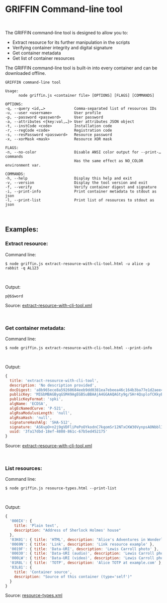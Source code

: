 # GRIFFIN Command-line tool

<br>

The GRIFFIN command-line tool is designed to allow you to:
<ul>
	<li>Extract resource for its further manipulation in the scripts</li>
	<li>Verifying container integrity and digital signature</li>
	<li>Get container metadata</li>
	<li>Get list of container resources</li>
</ul>
The GRIFFIN command-line tool is built-in into every container and can be downloaded offline.

<br>

```text
GRIFFIN command-line tool                                                       
                                                                                
Usage:                                                                          
      node griffin.js <container file> [OPTIONS] [FLAGS] [COMMANDS]             
                                                                                
OPTIONS:                                                                        
-q, --query <id,…>             Comma-separated list of resources IDs            
-u, --user <username>          User profile                                     
-p, --password <password>      User password                                    
-a, --attributes <{key:val,…}> User attributes JSON object                      
-t, --instCode <code>          Installation code                                
-r, --regCode <code>           Registration code                                
-s, --resPassword <password>   Resource password                                
-x, --xorMask <mask>           Resource XOR mask                                
                                                                                
FLAGS:                                                                          
-n, --no-color                 Disable ANSI color output for --print-… commands 
                               Has the same effect as NO_COLOR environment var. 
                                                                                
COMMANDS:                                                                       
-h, --help                     Display this help and exit                       
-v, --version                  Display the tool version and exit                
-f, --verify                   Verify container digest and signature            
-i, --print-info               Print container metadata to stdout as json       
-l, --print-list               Print list of resources to stdout as json        
```

<br>

## Examples:

### Extract resource:

Command line:
```console
$ node griffin.js extract-resource-with-cli-tool.html -u alice -p rabbit -q AL123
```

<br>

Output:
```text
p@$$word
```

Source: <a href="https://github.com/griffin-container/griffin/blob/main/examples/xml/extract-resource-with-cli-tool.xml">extract-resource-with-cli-tool.xml</a>

<br>

### Get container metadata:

Command line:
```console
$ node griffin.js extract-resource-with-cli-tool.html --print-info
```

<br>

Output:
```javascript
{
  title: 'extract-resource-with-cli-tool',
  description: 'No description provided',
  docDigest: 'a8b965ece8a59260684eeb9dd0381ea7ebeea46c164b3ba77e1d2aee457a5bd4',
  publicKey: 'MIGbMBAGByqGSM49AgEGBSuBBAAjA4GGAAQAGty9g/SHr4QsplofCKkyBopWiIuuAXkbQqbMVJrVCbZ9vXAreSVia0hbk0ksQvh0Jdf7p8OsMvfX6CRMPvGiS9EAecA+ZSNubhjsFBiNx59ia1EZzfmJ8T9O0isCN0cjQdUVWPEm2Dc8jCsC+pGWmlJr0YgHSp33OUlK/L+Wz7PTwHY=',
  publicKeyFormat: 'spki',
  algName: 'ECDSA',
  algEcNamedCurve: 'P-521',
  algRsaModulusLength: 'null',
  algRsaHash: 'null',
  signatureHashAlg: 'SHA-512',
  signature: 'AS6vpO+n2j9gVDFliPePoOYkodnC7kqomSr12NTxCKW30VynpsAONbblI2pjQLGgPHqWmPU8TsnOnInJoAga6xv7Abbk3mdiPTg0FgRBE1lx+4hyUE6YVZ2J179XN3m805HH2R5s2FzVMJDqZowVsBoomDPvwJHJh80OmUtzhNJB7mt5',
  uuid: '3fa17dbd-18ef-4808-861c-67b5ed452175'
}
```

Source: <a href="https://github.com/griffin-container/griffin-container.github.io/blob/main/examples/xml/extract-resource-with-cli-tool.xml">extract-resource-with-cli-tool.xml</a>

<br>

### List resources:

Command line:
```console
$ node griffin.js resource-types.html --print-list
```

<br>

Output:
```javascript
{
  '000IX': {
    title: 'Plain text',
    description: "Address of Sherlock Holmes' house"
  },
  '03K01': { title: 'HTML', description: "Alice's Adventures in Wonderland" },
  '0069N': { title: 'Link', description: 'Link resource example' },
  '0019F': { title: 'Data-URI', description: 'Lewis Carroll photo' },
  '00030': { title: 'Data-URI (audio)', description: 'Lewis Carroll photo' },
  '000LW': { title: 'Data-URI (video)', description: 'Lewis Carroll photo' },
  '01R8L': { title: 'TOTP', description: 'Alice TOTP at example.com' },
  '03L81': {
    title: 'Container source',
    description: "Source of this container (type='self')"
  }
}
```

Source: <a href="https://github.com/griffin-container/griffin-container.github.io/blob/main/examples/xml/resource-types.xml">resource-types.xml</a>

<br><br>
